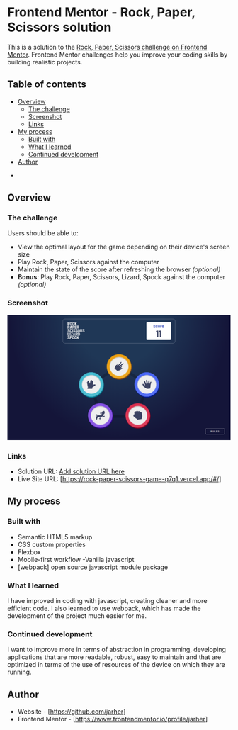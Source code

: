 # Frontend Mentor - Rock, Paper, Scissors solution

This is a solution to the [Rock, Paper, Scissors challenge on Frontend Mentor](https://www.frontendmentor.io/challenges/rock-paper-scissors-game-pTgwgvgH). Frontend Mentor challenges help you improve your coding skills by building realistic projects. 

## Table of contents

- [Overview](#overview)
  - [The challenge](#the-challenge)
  - [Screenshot](#screenshot)
  - [Links](#links)
- [My process](#my-process)
  - [Built with](#built-with)
  - [What I learned](#what-i-learned)
  - [Continued development](#continued-development)
- [Author](#author)
*

## Overview

### The challenge

Users should be able to:

- View the optimal layout for the game depending on their device's screen size
- Play Rock, Paper, Scissors against the computer
- Maintain the state of the score after refreshing the browser _(optional)_
- **Bonus**: Play Rock, Paper, Scissors, Lizard, Spock against the computer _(optional)_

### Screenshot

![](./screenshot.png)

### Links

- Solution URL: [Add solution URL here](https://your-solution-url.com)
- Live Site URL: [https://rock-paper-scissors-game-q7q1.vercel.app/#/]

## My process

### Built with

- Semantic HTML5 markup
- CSS custom properties
- Flexbox
- Mobile-first workflow
-Vanilla javascript
- [webpack] open source javascript module package


### What I learned

I have improved in coding with javascript, creating cleaner and more efficient code. I also learned to use webpack, which has made the development of the project much easier for me.

### Continued development

I want to improve more in terms of abstraction in programming, developing applications that are more readable, robust, easy to maintain and that are optimized in terms of the use of resources of the device on which they are running.


## Author

- Website - [https://github.com/jarher]
- Frontend Mentor - [https://www.frontendmentor.io/profile/jarher]
